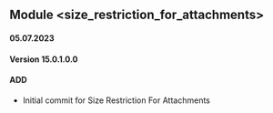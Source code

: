 ## Module <size_restriction_for_attachments>

#### 05.07.2023
#### Version 15.0.1.0.0
#### ADD

- Initial commit for Size Restriction For Attachments